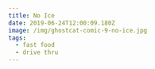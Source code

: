 ```yaml
---
title: No Ice
date: 2019-06-24T12:00:09.180Z
image: /img/ghostcat-comic-9-no-ice.jpg
tags:
  - fast food
  - drive thru
---
```


